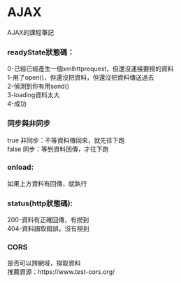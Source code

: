 # AJAX
AJAX的課程筆記

<h3>readyState狀態碼：<br></h3>
0-已經已經產生一個xmlhttprequest，但還沒連接要撈的資料<br>
1-用了open()，但還沒把資料，但還沒把資料傳送過去<br>
2-偵測到你有用send()<br>
3-loading資料太大<br>
4-成功<br>

<h3>同步與非同步<br></h3>
true 非同步：不等資料傳回來，就先往下跑<br>
false 同步：等到資料回傳，才往下跑<br>


<h3>onload:<br></h3>
如果上方資料有回傳，就執行<br>


<h3>status(http狀態碼):<br></h3>
200-資料有正確回傳，有撈到<br>
404-資料讀取錯誤，沒有撈到<br>


<h3>CORS<br></h3> 
是否可以跨網域，撈取資料<br>
推薦資源：https://www.test-cors.org/
